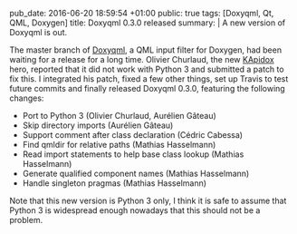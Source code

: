 pub_date: 2016-06-20 18:59:54 +01:00
public: true
tags: [Doxyqml, Qt, QML, Doxygen]
title: Doxyqml 0.3.0 released
summary: |
    A new version of Doxyqml is out.

The master branch of [Doxyqml][], a QML input filter for Doxygen, had been waiting for a release for a long time. Olivier Churlaud, the new [KApidox][] hero, reported that it did not work with Python 3 and submitted a patch to fix this. I integrated his patch, fixed a few other things, set up Travis to test future commits and finally released Doxyqml 0.3.0, featuring the following changes:
                                  
- Port to Python 3 (Olivier Churlaud, Aurélien Gâteau)                              
- Skip directory imports (Aurélien Gâteau)                                          
- Support comment after class declaration (Cédric Cabessa)                          
- Find qmldir for relative paths (Mathias Hasselmann)                               
- Read import statements to help base class lookup (Mathias Hasselmann)             
- Generate qualified component names (Mathias Hasselmann)                           
- Handle singleton pragmas (Mathias Hasselmann)

Note that this new version is Python 3 only, I think it is safe to assume that Python 3 is widespread enough nowadays that this should not be a problem.

[Doxyqml]: /projects/doxyqml
[KApidox]: https://api.kde.org/frameworks/kapidox/html/